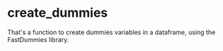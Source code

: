 # create_dummies
That's a function to create dummies variables in a dataframe, using the FastDummies library.
